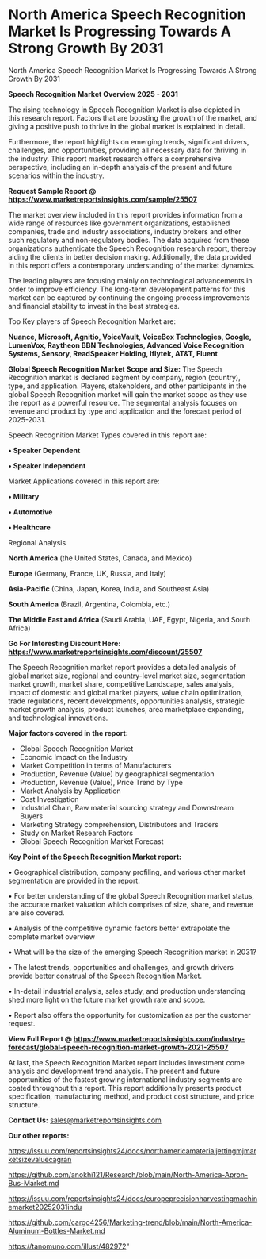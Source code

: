 # North America Speech Recognition Market Is Progressing Towards A Strong Growth By 2031
North America Speech Recognition Market Is Progressing Towards A Strong Growth By 2031

<Strong> Speech Recognition Market Overview 2025 - 2031</strong>

The rising technology in Speech Recognition Market is also depicted in this research report. Factors that are boosting the growth of the market, and giving a positive push to thrive in the global market is explained in detail.

Furthermore, the report highlights on emerging trends, significant drivers, challenges, and opportunities, providing all necessary data for thriving in the industry. This report market research offers a comprehensive perspective, including an in-depth analysis of the present and future scenarios within the industry.

<strong>Request Sample Report @ <a href=https://www.marketreportsinsights.com/sample/25507>https://www.marketreportsinsights.com/sample/25507</a></strong>

The market overview included in this report provides information from a wide range of resources like government organizations, established companies, trade and industry associations, industry brokers and other such regulatory and non-regulatory bodies. The data acquired from these organizations authenticate the Speech Recognition research report, thereby aiding the clients in better decision making. Additionally, the data provided in this report offers a contemporary understanding of the market dynamics.

The leading players are focusing mainly on technological advancements in order to improve efficiency. The long-term development patterns for this market can be captured by continuing the ongoing process improvements and financial stability to invest in the best strategies.

Top Key players of Speech Recognition Market are:

<strong>Nuance, Microsoft, Agnitio, VoiceVault, VoiceBox Technologies, Google, LumenVox, Raytheon BBN Technologies, Advanced Voice Recognition Systems, Sensory, ReadSpeaker Holding, Iflytek, AT&T, Fluent</strong>

<strong><b>Global Speech Recognition Market Scope and Size:</b></strong>
The Speech Recognition market is declared segment by company, region (country), type, and application. Players, stakeholders, and other participants in the global Speech Recognition market will gain the market scope as they use the report as a powerful resource. The segmental analysis focuses on revenue and product by type and application and the forecast period of 2025-2031.

Speech Recognition Market Types covered in this report are:

<strong>• Speaker Dependent

• Speaker Independent</strong>

Market Applications covered in this report are:

<strong>• Military

• Automotive

• Healthcare</strong> 

Regional Analysis

<strong>North America</strong> (the United States, Canada, and Mexico)

<strong>Europe</strong> (Germany, France, UK, Russia, and Italy)

<strong>Asia-Pacific</strong> (China, Japan, Korea, India, and Southeast Asia)

<strong>South America</strong> (Brazil, Argentina, Colombia, etc.)

<strong>The Middle East and Africa</strong> (Saudi Arabia, UAE, Egypt, Nigeria, and South Africa)

<strong>Go For Interesting Discount Here: <a href=https://www.marketreportsinsights.com/discount/25507>https://www.marketreportsinsights.com/discount/25507</a></strong>

The Speech Recognition market report provides a detailed analysis of global market size, regional and country-level market size, segmentation market growth, market share, competitive Landscape, sales analysis, impact of domestic and global market players, value chain optimization, trade regulations, recent developments, opportunities analysis, strategic market growth analysis, product launches, area marketplace expanding, and technological innovations.

<strong><b>Major factors covered in the report:</b></strong>
<ul>
  <li>Global Speech Recognition Market </li>
  <li>Economic Impact on the Industry</li>
  <li>Market Competition in terms of Manufacturers</li>
  <li>Production, Revenue (Value) by geographical segmentation</li>
  <li>Production, Revenue (Value), Price Trend by Type</li>
  <li>Market Analysis by Application</li>
  <li>Cost Investigation</li>
  <li>Industrial Chain, Raw material sourcing strategy and Downstream Buyers</li>
  <li>Marketing Strategy comprehension, Distributors and Traders</li>
  <li>Study on Market Research Factors</li>
  <li>Global Speech Recognition Market Forecast</li>
</ul>

<strong><b>Key Point of the Speech Recognition Market report:</b></strong>

• Geographical distribution, company profiling, and various other market segmentation are provided in the report.

• For better understanding of the global Speech Recognition market status, the accurate market valuation which comprises of size, share, and revenue are also covered.

• Analysis of the competitive dynamic factors better extrapolate the complete market overview

• What will be the size of the emerging Speech Recognition market in 2031?

• The latest trends, opportunities and challenges, and growth drivers provide better construal of the Speech Recognition Market.

• In-detail industrial analysis, sales study, and production understanding shed more light on the future market growth rate and scope.

• Report also offers the opportunity for customization as per the customer request.

<strong><b>View Full Report @ <a href=https://www.marketreportsinsights.com/industry-forecast/global-speech-recognition-market-growth-2021-25507>https://www.marketreportsinsights.com/industry-forecast/global-speech-recognition-market-growth-2021-25507</a></b></strong>


At last, the Speech Recognition Market report includes investment come analysis and development trend analysis. The present and future opportunities of the fastest growing international industry segments are coated throughout this report. This report additionally presents product specification, manufacturing method, and product cost structure, and price structure.

<strong>Contact Us:</strong>
sales@marketreportsinsights.com

<strong>Our other reports:</strong>

<a href=https://issuu.com/reportsinsights24/docs/northamericamaterialjettingmjmarketsizevaluecagran>https://issuu.com/reportsinsights24/docs/northamericamaterialjettingmjmarketsizevaluecagran</a>

<a href=https://github.com/anokhi121/Research/blob/main/North-America-Apron-Bus-Market.md>https://github.com/anokhi121/Research/blob/main/North-America-Apron-Bus-Market.md</a>

<a href=https://issuu.com/reportsinsights24/docs/europeprecisionharvestingmachinemarket20252031indu>https://issuu.com/reportsinsights24/docs/europeprecisionharvestingmachinemarket20252031indu</a>

<a href=https://github.com/cargo4256/Marketing-trend/blob/main/North-America-Aluminum-Bottles-Market.md>https://github.com/cargo4256/Marketing-trend/blob/main/North-America-Aluminum-Bottles-Market.md</a>

<a href=https://tanomuno.com/illust/482972>https://tanomuno.com/illust/482972</a>"
